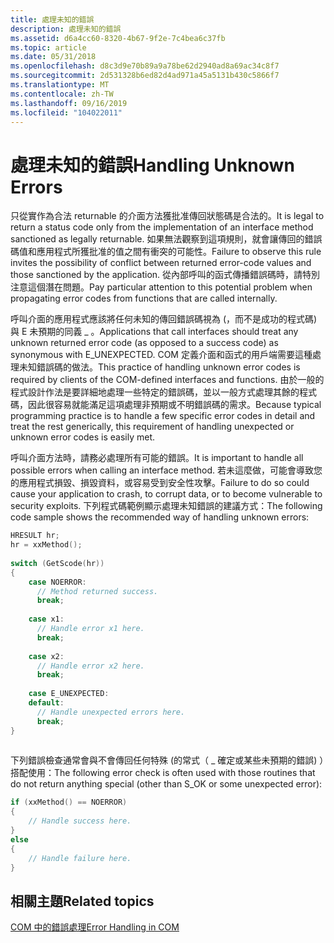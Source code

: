```yaml
---
title: 處理未知的錯誤
description: 處理未知的錯誤
ms.assetid: d6a4cc60-8320-4b67-9f2e-7c4bea6c37fb
ms.topic: article
ms.date: 05/31/2018
ms.openlocfilehash: d8c3d9e70b89a9a78be62d2940ad8a69ac34c8f7
ms.sourcegitcommit: 2d531328b6ed82d4ad971a45a5131b430c5866f7
ms.translationtype: MT
ms.contentlocale: zh-TW
ms.lasthandoff: 09/16/2019
ms.locfileid: "104022011"
---
```

# <a name="handling-unknown-errors"></a><span data-ttu-id="55112-103">處理未知的錯誤</span><span class="sxs-lookup"><span data-stu-id="55112-103">Handling Unknown Errors</span></span>

<span data-ttu-id="55112-104">只從實作為合法 returnable 的介面方法獲批准傳回狀態碼是合法的。</span><span class="sxs-lookup"><span data-stu-id="55112-104">It is legal to return a status code only from the implementation of an interface method sanctioned as legally returnable.</span></span> <span data-ttu-id="55112-105">如果無法觀察到這項規則，就會讓傳回的錯誤碼值和應用程式所獲批准的值之間有衝突的可能性。</span><span class="sxs-lookup"><span data-stu-id="55112-105">Failure to observe this rule invites the possibility of conflict between returned error-code values and those sanctioned by the application.</span></span> <span data-ttu-id="55112-106">從內部呼叫的函式傳播錯誤碼時，請特別注意這個潛在問題。</span><span class="sxs-lookup"><span data-stu-id="55112-106">Pay particular attention to this potential problem when propagating error codes from functions that are called internally.</span></span>

<span data-ttu-id="55112-107">呼叫介面的應用程式應該將任何未知的傳回錯誤碼視為 (，而不是成功的程式碼) 與 E 未預期的同義 \_ 。</span><span class="sxs-lookup"><span data-stu-id="55112-107">Applications that call interfaces should treat any unknown returned error code (as opposed to a success code) as synonymous with E\_UNEXPECTED.</span></span> <span data-ttu-id="55112-108">COM 定義介面和函式的用戶端需要這種處理未知錯誤碼的做法。</span><span class="sxs-lookup"><span data-stu-id="55112-108">This practice of handling unknown error codes is required by clients of the COM-defined interfaces and functions.</span></span> <span data-ttu-id="55112-109">由於一般的程式設計作法是要詳細地處理一些特定的錯誤碼，並以一般方式處理其餘的程式碼，因此很容易就能滿足這項處理非預期或不明錯誤碼的需求。</span><span class="sxs-lookup"><span data-stu-id="55112-109">Because typical programming practice is to handle a few specific error codes in detail and treat the rest generically, this requirement of handling unexpected or unknown error codes is easily met.</span></span>

<span data-ttu-id="55112-110">呼叫介面方法時，請務必處理所有可能的錯誤。</span><span class="sxs-lookup"><span data-stu-id="55112-110">It is important to handle all possible errors when calling an interface method.</span></span> <span data-ttu-id="55112-111">若未這麼做，可能會導致您的應用程式損毀、損毀資料，或容易受到安全性攻擊。</span><span class="sxs-lookup"><span data-stu-id="55112-111">Failure to do so could cause your application to crash, to corrupt data, or to become vulnerable to security exploits.</span></span> <span data-ttu-id="55112-112">下列程式碼範例顯示處理未知錯誤的建議方式：</span><span class="sxs-lookup"><span data-stu-id="55112-112">The following code sample shows the recommended way of handling unknown errors:</span></span>


```C++
HRESULT hr; 
hr = xxMethod(); 
 
switch (GetScode(hr))  
{ 
    case NOERROR: 
      // Method returned success. 
      break; 
 
    case x1: 
      // Handle error x1 here.
      break; 
 
    case x2: 
      // Handle error x2 here.
      break; 
 
    case E_UNEXPECTED: 
    default: 
      // Handle unexpected errors here. 
      break; 
} 
 
```



<span data-ttu-id="55112-113">下列錯誤檢查通常會與不會傳回任何特殊 (的常式（ \_ 確定或某些未預期的錯誤) ）搭配使用：</span><span class="sxs-lookup"><span data-stu-id="55112-113">The following error check is often used with those routines that do not return anything special (other than S\_OK or some unexpected error):</span></span>


```C++
if (xxMethod() == NOERROR) 
{
    // Handle success here.
} 
else 
{
    // Handle failure here.
} 
```



## <a name="related-topics"></a><span data-ttu-id="55112-114">相關主題</span><span class="sxs-lookup"><span data-stu-id="55112-114">Related topics</span></span>

<dl> <dt>

[<span data-ttu-id="55112-115">COM 中的錯誤處理</span><span class="sxs-lookup"><span data-stu-id="55112-115">Error Handling in COM</span></span>](error-handling-in-com.md)
</dt> </dl>

 

 





